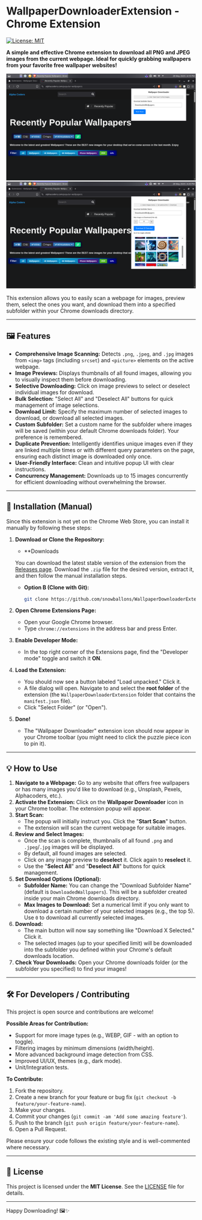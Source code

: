 # WallpaperDownloaderExtension - Chrome Extension

[![License: MIT](https://img.shields.io/badge/License-MIT-yellow.svg)](https://opensource.org/licenses/MIT)

**A simple and effective Chrome extension to download all PNG and JPEG images from the current webpage. Ideal for quickly grabbing wallpapers from your favorite free wallpaper websites!**

![Extension Popup](screenshots/popup-initial.png)
![Image Previews](screenshots/popup-previews.png)

This extension allows you to easily scan a webpage for images, preview them, select the ones you want, and download them into a specified subfolder within your Chrome downloads directory.

---

## 🖼️ Features

*   **Comprehensive Image Scanning:** Detects `.png`, `.jpeg`, and `.jpg` images from `<img>` tags (including `srcset`) and `<picture>` elements on the active webpage.
*   **Image Previews:** Displays thumbnails of all found images, allowing you to visually inspect them before downloading.
*   **Selective Downloading:** Click on image previews to select or deselect individual images for download.
*   **Bulk Selection:** "Select All" and "Deselect All" buttons for quick management of image selections.
*   **Download Limit:** Specify the maximum number of selected images to download, or download all selected images.
*   **Custom Subfolder:** Set a custom name for the subfolder where images will be saved (within your default Chrome downloads folder). Your preference is remembered.
*   **Duplicate Prevention:** Intelligently identifies unique images even if they are linked multiple times or with different query parameters on the page, ensuring each distinct image is downloaded only once.
*   **User-Friendly Interface:** Clean and intuitive popup UI with clear instructions.
*   **Concurrency Management:** Downloads up to 15 images concurrently for efficient downloading without overwhelming the browser.

---

## 🚀 Installation (Manual)

Since this extension is not yet on the Chrome Web Store, you can install it manually by following these steps:

1.  **Download or Clone the Repository:**
    *   **Downloads

       You can download the latest stable version of the extension from the [Releases page](https://github.com/snowballons/WallpaperDownloaderExtension/releases).
      Download the `.zip` file for the desired version, extract it, and then follow the     manual installation steps.
    *   **Option B (Clone with Git):**
        ```bash
        git clone https://github.com/snowballons/WallpaperDownloaderExtension.git
        ```
        

2.  **Open Chrome Extensions Page:**
    *   Open your Google Chrome browser.
    *   Type `chrome://extensions` in the address bar and press Enter.

3.  **Enable Developer Mode:**
    *   In the top right corner of the Extensions page, find the "Developer mode" toggle and switch it **ON**.

4.  **Load the Extension:**
    *   You should now see a button labeled "Load unpacked." Click it.
    *   A file dialog will open. Navigate to and select the **root folder** of the extension (the `WallpaperDownloaderExtension` folder that contains the `manifest.json` file).
    *   Click "Select Folder" (or "Open").

5.  **Done!**
    *   The "Wallpaper Downloader" extension icon should now appear in your Chrome toolbar (you might need to click the puzzle piece icon to pin it).

---

## 💡 How to Use

1.  **Navigate to a Webpage:** Go to any website that offers free wallpapers or has many images you'd like to download (e.g., Unsplash, Pexels, Alphacoders, etc.).
2.  **Activate the Extension:** Click on the **Wallpaper Downloader** icon in your Chrome toolbar. The extension popup will appear.
3.  **Start Scan:**
    *   The popup will initially instruct you. Click the "**Start Scan**" button.
    *   The extension will scan the current webpage for suitable images.
4.  **Review and Select Images:**
    *   Once the scan is complete, thumbnails of all found `.png` and `.jpeg`/`.jpg` images will be displayed.
    *   By default, all found images are selected.
    *   Click on any image preview to **deselect** it. Click again to **reselect** it.
    *   Use the "**Select All**" and "**Deselect All**" buttons for quick management.
5.  **Set Download Options (Optional):**
    *   **Subfolder Name:** You can change the "Download Subfolder Name" (default is `DownloadedWallpapers`). This will be a subfolder created inside your main Chrome downloads directory.
    *   **Max Images to Download:** Set a numerical limit if you only want to download a certain number of your selected images (e.g., the top 5). Use `0` to download all currently selected images.
6.  **Download:**
    *   The main button will now say something like "Download X Selected." Click it.
    *   The selected images (up to your specified limit) will be downloaded into the subfolder you defined within your Chrome's default downloads location.
7.  **Check Your Downloads:** Open your Chrome downloads folder (or the subfolder you specified) to find your images!

---

## 🛠️ For Developers / Contributing

This project is open source and contributions are welcome!


**Possible Areas for Contribution:**

*   Support for more image types (e.g., WEBP, GIF - with an option to toggle).
*   Filtering images by minimum dimensions (width/height).
*   More advanced background image detection from CSS.
*   Improved UI/UX, themes (e.g., dark mode).
*   Unit/Integration tests.

**To Contribute:**

1.  Fork the repository.
2.  Create a new branch for your feature or bug fix (`git checkout -b feature/your-feature-name`).
3.  Make your changes.
4.  Commit your changes (`git commit -am 'Add some amazing feature'`).
5.  Push to the branch (`git push origin feature/your-feature-name`).
6.  Open a Pull Request.

Please ensure your code follows the existing style and is well-commented where necessary.

---

## 📄 License

This project is licensed under the **MIT License**. See the [LICENSE](LICENSE) file for details.

---

Happy Downloading! 🖼️✨

